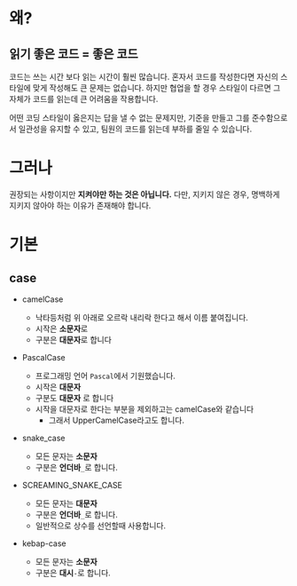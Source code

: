 # 왜?

## 읽기 좋은 코드 = 좋은 코드

코드는 쓰는 시간 보다 읽는 시간이 훨씬 많습니다.
혼자서 코드를 작성한다면 자신의 스타일에 맞게 작성해도 큰 문제는 없습니다.
하지만 협업을 할 경우 스타일이 다르면 그 자체가 코드를 읽는데 큰 어려움을 작용합니다.

어떤 코딩 스타일이 옳은지는 답을 낼 수 없는 문제지만, 
기준을 만들고 그를 준수함으로서 일관성을 유지할 수 있고,
팀원의 코드를 읽는데 부하를 줄일 수 있습니다.

# 그러나

권장되는 사항이지만 **지켜야만 하는 것은 아닙니다.**
다만, 지키지 않은 경우, 명백하게 지키지 않아야 하는 이유가 존재해야 합니다.

# 기본

## case

- camelCase
  - 낙타등처럼 위 아래로 오르락 내리락 한다고 해서 이름 붙여집니다.
  - 시작은 **소문자**로
  - 구분은 **대문자**로 합니다

- PascalCase
  - 프로그래밍 언어 `Pascal`에서 기원했습니다.
  - 시작은 **대문자**
  - 구분도 **대문자** 로 합니다
  - 시작을 대문자로 한다는 부분을 제외하고는 camelCase와 같습니다
    - 그래서 UpperCamelCase라고도 합니다.

- snake_case
  - 모든 문자는 **소문자**
  - 구분은 **언더바**`_`로 합니다.

- SCREAMING_SNAKE_CASE
  - 모든 문자는 **대문자**
  - 구분은 **언더바**`_`로 합니다.
  - 일반적으로 상수를 선언할때 사용합니다.

- kebap-case
  - 모든 문자는 **소문자**
  - 구분은 **대시**`-`로 합니다.